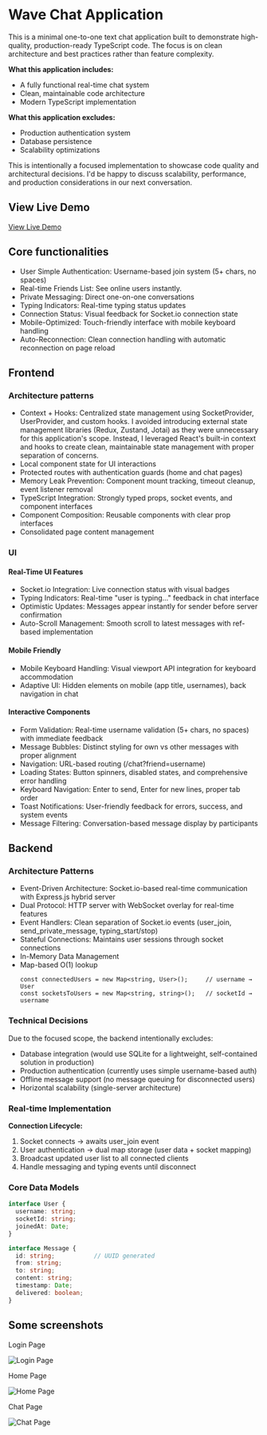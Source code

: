# Wave Chat Application

This is a minimal one-to-one text chat application built to demonstrate high-quality, production-ready TypeScript code. The focus is on clean architecture and best practices rather than feature complexity.

**What this application includes:**
- A fully functional real-time chat system
- Clean, maintainable code architecture
- Modern TypeScript implementation

**What this application excludes:**
- Production authentication system
- Database persistence
- Scalability optimizations

This is intentionally a focused implementation to showcase code quality and architectural decisions. I'd be happy to discuss scalability, performance, and production considerations in our next conversation.

## View Live Demo
[View Live Demo](https://drive.google.com/file/d/1CXxo6rVShYykEyzeZtlx_PLLuFvs6QJE/view?usp=drive_link)

## Core functionalities
- User Simple Authentication: Username-based join system (5+ chars, no spaces)
- Real-time Friends List: See online users instantly.
- Private Messaging: Direct one-on-one conversations
- Typing Indicators: Real-time typing status updates
- Connection Status: Visual feedback for Socket.io connection state
- Mobile-Optimized: Touch-friendly interface with mobile keyboard handling
- Auto-Reconnection: Clean connection handling with automatic reconnection on page reload 

## Frontend

### Architecture patterns
- Context + Hooks: Centralized state management using SocketProvider, UserProvider, and custom hooks. I avoided introducing external state management libraries (Redux, Zustand, Jotai) as they were unnecessary for this application's scope. Instead, I leveraged React's built-in context and hooks to create clean, maintainable state management with proper separation of concerns.
- Local component state for UI interactions
- Protected routes with authentication guards (home and chat pages)
- Memory Leak Prevention: Component mount tracking, timeout cleanup, event listener removal
- TypeScript Integration: Strongly typed props, socket events, and component interfaces
- Component Composition: Reusable components with clear prop interfaces
- Consolidated page content management

### UI

#### Real-Time UI Features
- Socket.io Integration: Live connection status with visual badges
- Typing Indicators: Real-time "user is typing..." feedback in chat interface
- Optimistic Updates: Messages appear instantly for sender before server confirmation
- Auto-Scroll Management: Smooth scroll to latest messages with ref-based implementation

#### Mobile Friendly
- Mobile Keyboard Handling: Visual viewport API integration for keyboard accommodation
- Adaptive UI: Hidden elements on mobile (app title, usernames), back navigation in chat

#### Interactive Components
- Form Validation: Real-time username validation (5+ chars, no spaces) with immediate feedback
- Message Bubbles: Distinct styling for own vs other messages with proper alignment
- Navigation: URL-based routing (/chat?friend=username)
- Loading States: Button spinners, disabled states, and comprehensive error handling
- Keyboard Navigation: Enter to send, Enter for new lines, proper tab order
- Toast Notifications: User-friendly feedback for errors, success, and system events
- Message Filtering: Conversation-based message display by participants


## Backend

### Architecture Patterns
- Event-Driven Architecture: Socket.io-based real-time communication with Express.js hybrid server
- Dual Protocol: HTTP server with WebSocket overlay for real-time features
- Event Handlers: Clean separation of Socket.io events (user_join, send_private_message, typing_start/stop)
- Stateful Connections: Maintains user sessions through socket connections
- In-Memory Data Management
- Map-based O(1) lookup
  ```
  const connectedUsers = new Map<string, User>();     // username → User
  const socketsToUsers = new Map<string, string>();   // socketId → username
  ```

### Technical Decisions
Due to the focused scope, the backend intentionally excludes:
- Database integration (would use SQLite for a lightweight, self-contained solution in production)
- Production authentication (currently uses simple username-based auth)
- Offline message support (no message queuing for disconnected users)
- Horizontal scalability (single-server architecture)

### Real-time Implementation
**Connection Lifecycle:**
1. Socket connects → awaits user_join event
2. User authentication → dual map storage (user data + socket mapping)
3. Broadcast updated user list to all connected clients
4. Handle messaging and typing events until disconnect

### Core Data Models
```typescript
interface User {
  username: string;
  socketId: string;
  joinedAt: Date;
}

interface Message {
  id: string;           // UUID generated
  from: string;
  to: string;
  content: string;
  timestamp: Date;
  delivered: boolean;
}
```

## Some screenshots

Login Page

![Login Page](screenshots/login-page.png)

Home Page

![Home Page](screenshots/home-page.png)

Chat Page

![Chat Page](screenshots/chat-page.png)
